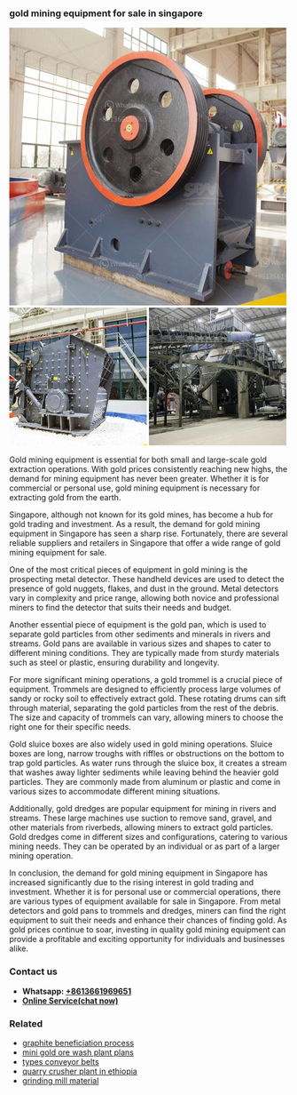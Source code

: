 <h3>gold mining equipment for sale in singapore</h3><img src='1704791568.jpg' alt=''><p>Gold mining equipment is essential for both small and large-scale gold extraction operations. With gold prices consistently reaching new highs, the demand for mining equipment has never been greater. Whether it is for commercial or personal use, gold mining equipment is necessary for extracting gold from the earth.</p><p>Singapore, although not known for its gold mines, has become a hub for gold trading and investment. As a result, the demand for gold mining equipment in Singapore has seen a sharp rise. Fortunately, there are several reliable suppliers and retailers in Singapore that offer a wide range of gold mining equipment for sale.</p><p>One of the most critical pieces of equipment in gold mining is the prospecting metal detector. These handheld devices are used to detect the presence of gold nuggets, flakes, and dust in the ground. Metal detectors vary in complexity and price range, allowing both novice and professional miners to find the detector that suits their needs and budget.</p><p>Another essential piece of equipment is the gold pan, which is used to separate gold particles from other sediments and minerals in rivers and streams. Gold pans are available in various sizes and shapes to cater to different mining conditions. They are typically made from sturdy materials such as steel or plastic, ensuring durability and longevity.</p><p>For more significant mining operations, a gold trommel is a crucial piece of equipment. Trommels are designed to efficiently process large volumes of sandy or rocky soil to effectively extract gold. These rotating drums can sift through material, separating the gold particles from the rest of the debris. The size and capacity of trommels can vary, allowing miners to choose the right one for their specific needs.</p><p>Gold sluice boxes are also widely used in gold mining operations. Sluice boxes are long, narrow troughs with riffles or obstructions on the bottom to trap gold particles. As water runs through the sluice box, it creates a stream that washes away lighter sediments while leaving behind the heavier gold particles. They are commonly made from aluminum or plastic and come in various sizes to accommodate different mining situations.</p><p>Additionally, gold dredges are popular equipment for mining in rivers and streams. These large machines use suction to remove sand, gravel, and other materials from riverbeds, allowing miners to extract gold particles. Gold dredges come in different sizes and configurations, catering to various mining needs. They can be operated by an individual or as part of a larger mining operation.</p><p>In conclusion, the demand for gold mining equipment in Singapore has increased significantly due to the rising interest in gold trading and investment. Whether it is for personal use or commercial operations, there are various types of equipment available for sale in Singapore. From metal detectors and gold pans to trommels and dredges, miners can find the right equipment to suit their needs and enhance their chances of finding gold. As gold prices continue to soar, investing in quality gold mining equipment can provide a profitable and exciting opportunity for individuals and businesses alike.</p><h3>Contact us</h3><ul><li><strong>Whatsapp:&nbsp;<a href="https://wa.me/8613661969651">+8613661969651</a></strong></li><li><a href="https://swt.shibang-china.com/?git&amp;zhl&amp;gold mining equipment for sale in singapore"><strong>Online Service(chat now)</strong></a></li></ul><h3>Related</h3><ul><li><a href='graphite beneficiation process.md'>graphite beneficiation process</a></li><li><a href='mini gold ore wash plant plans.md'>mini gold ore wash plant plans</a></li><li><a href='types conveyor belts.md'>types conveyor belts</a></li><li><a href='quarry crusher plant in ethiopia.md'>quarry crusher plant in ethiopia</a></li><li><a href='grinding mill material.md'>grinding mill material</a></li></ul>